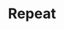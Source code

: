 ---
title: Repeat
direct_url: https://projects.calebevans.me/repeat/
category: games
description: Repeat the pattern, whatever it may be
---